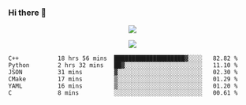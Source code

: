 ### Hi there 👋

<!--
**SuuTTT/SuuTTT** is a ✨ _special_ ✨ repository because its `README.md` (this file) appears on your GitHub profile.

Here are some ideas to get you started:

- 🔭 I’m currently working on ...
- 🌱 I’m currently learning ...
- 👯 I’m looking to collaborate on ...
- 🤔 I’m looking for help with ...
- 💬 Ask me about ...
- 📫 How to reach me: ...
- 😄 Pronouns: ...
- ⚡ Fun fact: ...
-->

<div align='center'>
    <p align='center'>
        <img src='https://github-readme-stats.vercel.app/api?line_height=27&username=SuuTTT&show_icons=true&theme=solarized-light'/>
    </p>
</div>    
<div align='center'>  
    <p align='center'>
        <img src='https://github-readme-stats.vercel.app/api/wakatime?username=SuuTTT&theme=solarized-light'/>
    </p>
    
</div>  

<!--START_SECTION:waka-->

```text
C++           18 hrs 56 mins  ████████████████████▓░░░░   82.82 %
Python        2 hrs 32 mins   ██▓░░░░░░░░░░░░░░░░░░░░░░   11.10 %
JSON          31 mins         ▓░░░░░░░░░░░░░░░░░░░░░░░░   02.30 %
CMake         17 mins         ▒░░░░░░░░░░░░░░░░░░░░░░░░   01.29 %
YAML          16 mins         ▒░░░░░░░░░░░░░░░░░░░░░░░░   01.20 %
C             8 mins          ░░░░░░░░░░░░░░░░░░░░░░░░░   00.61 %
```

<!--END_SECTION:waka-->
